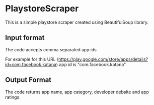 # PlaystoreScraper

This is a simple playstore scraper created using BeautifulSoup library.

## Input format

The code accepts comma separated app ids 
 
For example for this URL (https://play.google.com/store/apps/details?id=com.facebook.katana) app id is "com.facebook.katana"

## Output Format

The code returns app name, app category, developer debsite and app ratings


